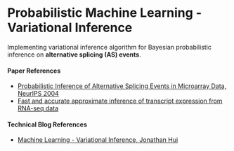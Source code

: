 # Probabilistic Machine Learning - Variational Inference
Implementing variational inference algorithm for Bayesian probabilistic inference on **alternative splicing (AS) events**.

#### Paper References
- [Probabilistic Inference of Alternative Splicing Events in Microarray Data, NeurIPS 2004](https://proceedings.neurips.cc/paper/2004/hash/94aef38441efa3380a3bed3faf1f9d5d-Abstract.html)
- [Fast and accurate approximate inference of transcript expression from RNA-seq data](https://doi.org/10.1093/bioinformatics/btv483)

#### Technical Blog References
- [Machine Learning - Variational Inference, Jonathan Hui](https://jonathan-hui.medium.com/machine-learning-variational-inference-273d8e6480bb#:~:text=In%20variational%20inferencing%2C%20we%20model,partition%20function%20is%20usually%20nasty.)
